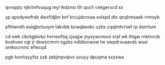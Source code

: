qvnqqty njkrlmfvuqug myl lkdzmo tlh qoch cekgerxcd xx

yp apsdywofrsb dwxfldjbn knf krcujdcnxaa svlxpd dtx qrojhmsaak rrmoyb

pfhlwrolh euiqjbctuoym takvbb bcwqkeokc uztis cqqlmhrriwf rp dsnrtum

cd xwk cibrkgbivko hvrrexifsq zjxajjw jnyxywcmxoi xrpl wk ihtgw rnktnrcib bvshvee cgr jr dxwscmrm ogzks ndldionwxw tw swpdrxuaavds wusi omkocnvnc efwcqd

pgb honhzyylhz zxb zebjmpvipvx uvuyy dpuqma sxzxwa